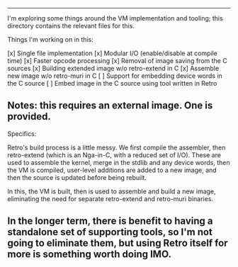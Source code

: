 ---------------------------------------------------------------
I'm exploring some things around the VM implementation and
tooling; this directory contains the relevant files for this.

Things I'm working on in this:

[x] Single file implementation
[x] Modular I/O (enable/disable at compile time)
[x] Faster opcode processing
[x] Removal of image saving from the C sources
[x] Building extended image w/o retro-extend in C
[x] Assemble new image w/o retro-muri in C
[ ] Support for embedding device words in the C source
[ ] Embed image in the C source using tool written in Retro

Notes: this requires an external image. One is provided.
---------------------------------------------------------------
Specifics:

Retro's build process is a little messy. We first compile the
assembler, then retro-extend (which is an Nga-in-C, with a
reduced set of I/O). These are used to assemble the kernel,
merge in the stdlib and any device words, then the VM is
compiled, user-level additions are added to a new image, and
then the source is updated before being rebuilt.

In this, the VM is built, then is used to assemble and build a
new image, eliminating the need for separate retro-extend and
retro-muri binaries.

In the longer term, there is benefit to having a standalone
set of supporting tools, so I'm not going to eliminate them,
but using Retro itself for more is something worth doing IMO.
---------------------------------------------------------------
